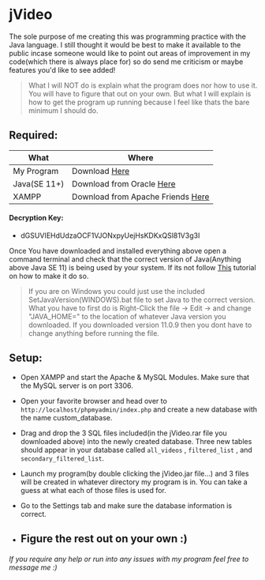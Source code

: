 # jVideo
The sole purpose of me creating this was programming practice with the Java language. 
I still thought it would be best to make it available to the public incase someone would like to point out areas of improvement in my code(which there is always place for) so do send me criticism or maybe features you'd like to see added!
>What I will NOT do is explain what the program does nor how to use it. You will have to figure that out on your own. 
>But what I will explain is how to get the program up running because I feel like thats the bare minimum I should do.

## Required:
| What | Where |
| ---- | ----- |
| My Program | Download [Here](https://mega.nz/file/O4MjQawL) |
| Java(SE 11+) | Download from Oracle [Here](https://www.oracle.com/java/technologies/javase-downloads.html) |
| XAMPP | Download from Apache Friends [Here](https://www.apachefriends.org/download.html) |

#### Decryption Key: 
- dGSUVIEHdUdzaOCF1VJONxpyUejHsKDKxQSl81V3g3I

Once You have downloaded and installed everything above open a command terminal and check that the correct version of Java(Anything above Java SE 11) is being used by your system. If its not follow [This](https://confluence.atlassian.com/doc/setting-the-java_home-variable-in-windows-8895.html) tutorial on how to make it do so.
>If you are on Windows you could just use the included SetJavaVersion(WINDOWS).bat file to set Java to the correct version. What you have to first do is Right-Click the file -> Edit -> and change "JAVA_HOME=" to the location of whatever Java version you downloaded. If you downloaded version 11.0.9 then you dont have to change anything before running the file.

## Setup:
- Open XAMPP and start the Apache & MySQL Modules. Make sure that the MySQL server is on port 3306.

- Open your favorite browser and head over to ``` http://localhost/phpmyadmin/index.php ``` and create a new database with the name custom_database.

- Drag and drop the 3 SQL files included(in the jVideo.rar file you downloaded above) into the newly created database. Three new tables should appear in your database called ``` all_videos ``` , ``` filtered_list ``` , and ``` secondary_filtered_list ```.

- Launch my program(by double clicking the jVideo.jar file...) and 3 files will be created in whatever directory my program is in. You can take a guess at what each of those files is used for.

- Go to the Settings tab and make sure the database information is correct.

- ## Figure the rest out on your own :)


###### If you require any help or run into any issues with my program feel free to message me :)
